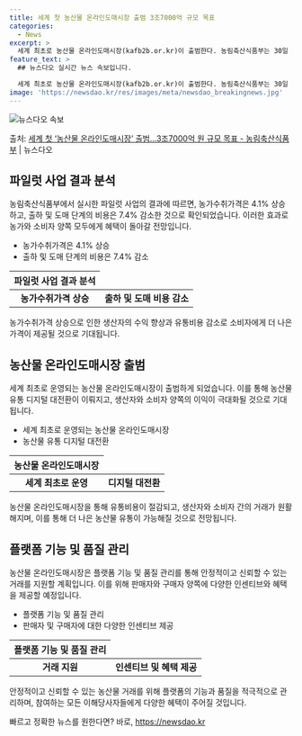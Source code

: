 ```yaml
---
title: 세계 첫 농산물 온라인도매시장 출범 3조7000억 규모 목표
categories:
  - News
excerpt: >
  세계 최초로 농산물 온라인도매시장(kafb2b.or.kr)이 출범한다. 농림축산식품부는 30일 오전 10시 …
feature_text: >
  ## 뉴스다오 실시간 뉴스 속보입니다.

  세계 최초로 농산물 온라인도매시장(kafb2b.or.kr)이 출범한다. 농림축산식품부는 30일 오전 10시 …
image: 'https://newsdao.kr/res/images/meta/newsdao_breakingnews.jpg'
---
```


![뉴스다오 속보](https://newsdao.kr/res/images/meta/newsdao_breakingnews.jpg)

<p>출처: <a href="https://newsdao.kr/2688" rel="dofollow">세계 첫 ‘농산물 온라인도매시장’ 출범…3조7000억 원 규모 목표 - 농림축산식품부</a> | 뉴스다오</p>

<h2 data-ke-size="size26">파일럿 사업 결과 분석</h2>
<p data-ke-size="size16">농림축산식품부에서 실시한 파일럿 사업의 결과에 따르면, 농가수취가격은 4.1% 상승하고, 출하 및 도매 단계의 비용은 7.4% 감소한 것으로 확인되었습니다. 이러한 효과로 농가와 소비자 양쪽 모두에게 혜택이 돌아갈 전망입니다.</p>
<ul>
<li>농가수취가격은 4.1% 상승</li>
<li>출하 및 도매 단계의 비용은 7.4% 감소</li>
</ul>
<table>
<thead>
<tr>
<th style="text-align: center;">파일럿 사업 결과 분석</th>
</tr>
</thead>
<tbody>
<tr>
<td style="text-align: center; height: 17px;"><b>농가수취가격 상승</b></td>
<td style="text-align: center; height: 17px;"><b>출하 및 도매 비용 감소</b></td>
</tr>
</tbody>
</table>
<p data-ke-size="size16">농가수취가격 상승으로 인한 생산자의 수익 향상과 유통비용 감소로 소비자에게 더 나은 가격이 제공될 것으로 기대됩니다.</p>

<h2 data-ke-size="size26">농산물 온라인도매시장 출범</h2>
<p data-ke-size="size16">세계 최초로 운영되는 농산물 온라인도매시장이 출범하게 되었습니다. 이를 통해 농산물 유통 디지털 대전환이 이뤄지고, 생산자와 소비자 양쪽의 이익이 극대화될 것으로 기대됩니다.</p>
<ul>
<li>세계 최초로 운영되는 농산물 온라인도매시장</li>
<li>농산물 유통 디지털 대전환</li>
</ul>
<table>
<thead>
<tr>
<th style="text-align: center;">농산물 온라인도매시장</th>
</tr>
</thead>
<tbody>
<tr>
<td style="text-align: center; height: 17px;"><b>세계 최초로 운영</b></td>
<td style="text-align: center; height: 17px;"><b>디지털 대전환</b></td>
</tr>
</tbody>
</table>
<p data-ke-size="size16">농산물 온라인도매시장을 통해 유통비용이 절감되고, 생산자와 소비자 간의 거래가 원활해지며, 이를 통해 더 나은 농산물 유통이 가능해질 것으로 전망됩니다.</p>

<h2 data-ke-size="size26">플랫폼 기능 및 품질 관리</h2>
<p data-ke-size="size16">농산물 온라인도매시장은 플랫폼 기능 및 품질 관리를 통해 안정적이고 신뢰할 수 있는 거래를 지원할 계획입니다. 이를 위해 판매자와 구매자 양쪽에 다양한 인센티브와 혜택을 제공할 예정입니다.</p>
<ul>
<li>플랫폼 기능 및 품질 관리</li>
<li>판매자 및 구매자에 대한 다양한 인센티브 제공</li>
</ul>
<table>
<thead>
<tr>
<th style="text-align: center;">플랫폼 기능 및 품질 관리</th>
</tr>
</thead>
<tbody>
<tr>
<td style="text-align: center; height: 17px;"><b>거래 지원</b></td>
<td style="text-align: center; height: 17px;"><b>인센티브 및 혜택 제공</b></td>
</tr>
</tbody>
</table>
<p data-ke-size="size16">안정적이고 신뢰할 수 있는 농산물 거래를 위해 플랫폼의 기능과 품질을 적극적으로 관리하며, 참여하는 모든 이해당사자들에게 다양한 혜택이 주어질 것입니다.</p> 

빠르고 정확한 뉴스를 원한다면? 바로, <a href="https://newsdao.kr" rel="dofollow">https://newsdao.kr</a>


    
